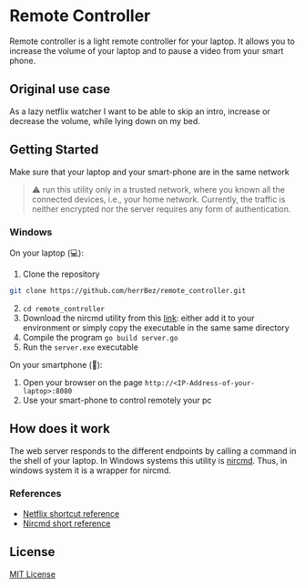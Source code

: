 # Remote Controller

Remote controller is a light remote controller for your laptop. It allows
you to increase the volume of your laptop and to pause a video from your
smart phone.

## Original use case

As a lazy netflix watcher I want to be able to skip an intro, increase or decrease the volume, while lying down on my bed.

## Getting Started

Make sure that your laptop and your smart-phone are in the same
network

> :warning: run this utility only in a trusted network, where
you known all the connected devices, i.e., your home network.
Currently, the traffic is neither encrypted nor the
server requires any form of authentication.

### Windows

On your laptop (:computer:):

1. Clone the repository
```sh
git clone https://github.com/herrBez/remote_controller.git
```
2. `cd remote_controller`
3. Download the nircmd utility from this [link](https://www.nirsoft.net/utils/index.html):
either add it to your environment or simply copy the executable in the same same directory
4. Compile the program `go build server.go`
5. Run the `server.exe` executable

On your smartphone (:iphone:):

1. Open your browser on the page `http://<IP-Address-of-your-laptop>:8080`
2. Use your smart-phone to control remotely your pc

## How does it work

The web server responds to the different endpoints by calling
a command in the shell of your laptop. In Windows systems this
utility is [nircmd](https://www.nirsoft.net/utils/index.html).
Thus, in windows system it is a wrapper for nircmd.

### References

- [Netflix shortcut reference](https://help.netflix.com/en/node/24855)
- [Nircmd short reference](https://www.nirsoft.net/utils/nircmd.html)

## License

[MIT License](LICENSE.md)
